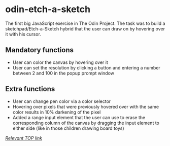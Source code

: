 # odin-etch-a-sketch

The first big JavaScript exercise in The Odin Project. The task was to build a sketchpad/Etch-a-Sketch hybrid that the user can draw on by hovering over it with his cursor.

## Mandatory functions

- User can color the canvas by hovering over it
- User can set the resolution by clicking a button and entering a number between 2 and 100 in the popup prompt window

## Extra functions

- User can change pen color via a color selector
- Hovering over pixels that were previously hovered over with the same color results in 10% darkening of the pixel
- Added a range input element that the user can use to erase the corresponding column of the canvas by dragging the input element to either side (like in those children drawing board toys)

*[Relevant TOP link](https://www.theodinproject.com/lessons/foundations-etch-a-sketch)*

